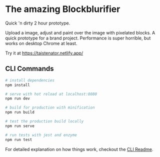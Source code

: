 # The amazing Blockblurifier

Quick 'n dirty 2 hour prototype.

Upload a image, adjust and paint over the image with pixelated blocks. A quick prototype for a brand project.
Performance is super horrible, but works on desktop Chrome at least.

Try it at https://taistenator.netlify.app/

## CLI Commands

```bash
# install dependencies
npm install

# serve with hot reload at localhost:8080
npm run dev

# build for production with minification
npm run build

# test the production build locally
npm run serve

# run tests with jest and enzyme
npm run test
```

For detailed explanation on how things work, checkout the [CLI Readme](https://github.com/developit/preact-cli/blob/master/README.md).

